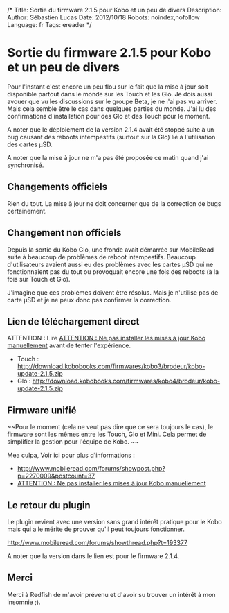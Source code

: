 /*
Title: Sortie du firmware 2.1.5 pour Kobo et un peu de divers
Description: 
Author: Sébastien Lucas
Date: 2012/10/18
Robots: noindex,nofollow
Language: fr
Tags: ereader
*/
# Sortie du firmware 2.1.5 pour Kobo et un peu de divers

Pour l'instant c'est encore un peu flou sur le fait que la mise à jour soit disponible partout dans le monde sur les Touch et les Glo. Je dois aussi avouer que vu les discussions sur le groupe Beta, je ne l'ai pas vu arriver. Mais cela semble être le cas dans quelques parties du monde. J'ai lu des confirmations d'installation pour des Glo et des Touch pour le moment.

A noter que le déploiement de la version 2.1.4 avait été stoppé suite à un bug causant des reboots intempestifs (surtout sur la Glo) lié à l'utilisation des cartes µSD.

A noter que la mise à jour ne m'a pas été proposée ce matin quand j'ai synchronisé.

## Changements officiels

Rien du tout. La mise à jour ne doit concerner que de la correction de bugs certainement.
## Changement non officiels

Depuis la sortie du Kobo Glo, une fronde avait démarrée sur MobileRead suite à beaucoup de problèmes de reboot intempestifs. Beaucoup d'utilisateurs avaient aussi eu des problèmes avec les cartes µSD qui ne fonctionnaient pas du tout ou provoquait encore une fois des reboots (à la fois sur Touch et Glo).

J'imagine que ces problèmes doivent être résolus. Mais je n'utilise pas de carte µSD et je ne peux donc pas confirmer la correction.

## Lien de téléchargement direct

ATTENTION : Lire [ATTENTION : Ne pas installer les mises à jour Kobo manuellement](/blog/kobo-ereader-touch-40) avant de tenter l'expérience.

*	Touch : http://download.kobobooks.com/firmwares/kobo3/brodeur/kobo-update-2.1.5.zip
*	Glo : http://download.kobobooks.com/firmwares/kobo4/brodeur/kobo-update-2.1.5.zip
## Firmware unifié

~~Pour le moment (cela ne veut pas dire que ce sera toujours le cas), le firmware sont les mêmes entre les Touch, Glo et Mini. Cela permet de simplifier la gestion pour l'équipe de Kobo.
~~

Mea culpa, Voir ici pour plus d'informations :
*	http://www.mobileread.com/forums/showpost.php?p=2270009&postcount=37
*	[ATTENTION : Ne pas installer les mises à jour Kobo manuellement](/blog/kobo-ereader-touch-40)
## Le retour du plugin

Le plugin revient avec une version sans grand intérêt pratique pour le Kobo mais qui a le mérite de prouver qu'il peut toujours fonctionner.

http://www.mobileread.com/forums/showthread.php?t=193377

A noter que la version dans le lien est pour le firmware 2.1.4.
## Merci

Merci à Redfish de m'avoir prévenu et d'avoir su trouver un intérêt à mon insomnie ;).
